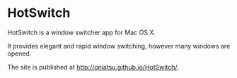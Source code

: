 HotSwitch
=========

HotSwitch is a window switcher app for Mac OS X.

It provides elegant and rapid window switching, however many windows are opened.

The site is published at http://oniatsu.github.io/HotSwitch/.

